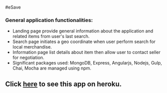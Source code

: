#eSave

### General application functionalities:
 - Landing page provide general information about the application and related items from user's last search.
 - Search page initiates a geo coordinate when user perform search for local merchandise.
 - Information page list details about item then allow user to contact seller for negotiation.
 - Significant packages used: MongoDB, Express, Angularjs, Nodejs, Gulp, Chai, Mocha are managed using npm.

## Click [here](https://jnguyen-esave.herokuapp.com/) to see this app on **heroku**.
